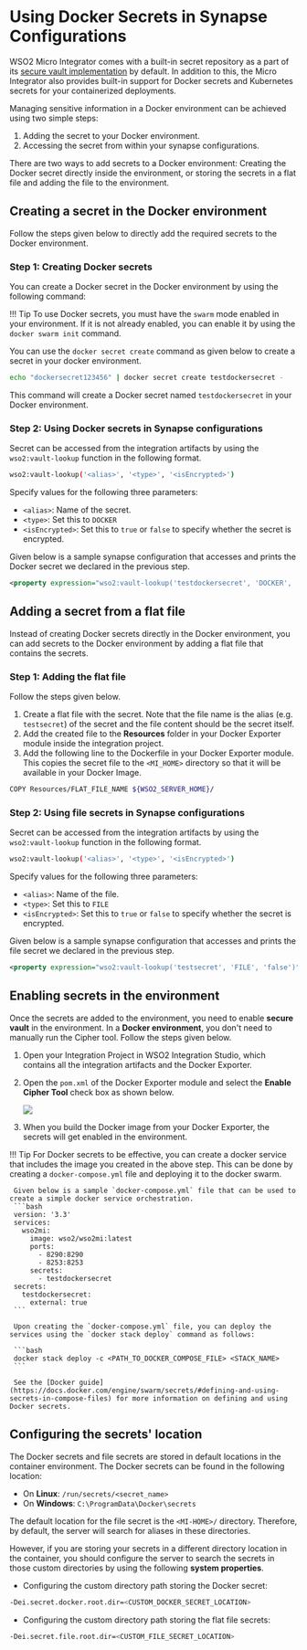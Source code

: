 # Using Docker Secrets in Synapse Configurations

WSO2 Micro Integrator comes with a built-in secret repository as a part of its [secure vault implementation](../../../setup/security/encrypting_plain_text/) by default. In addition to this, the Micro Integrator also provides built-in support for Docker secrets and Kubernetes secrets for your containerized deployments.

Managing sensitive information in a Docker environment can be achieved using two simple steps:

1.	Adding the secret to your Docker environment.
2.	Accessing the secret from within your synapse configurations.

There are two ways to add secrets to a Docker environment: Creating the Docker secret directly inside the environment, or storing the secrets in a flat file and adding the file to the environment.

## Creating a secret in the Docker environment

Follow the steps given below to directly add the required secrets to the Docker environment.

### Step 1: Creating Docker secrets

You can create a Docker secret in the Docker environment by using the following command:

!!! Tip
		To use Docker secrets, you must have the `swarm` mode enabled in your environment. If it is not already enabled, you can enable it by using the `docker swarm init` command.

You can use the `docker secret create` command as given below to create a secret in your docker environment.

```bash
echo "dockersecret123456" | docker secret create testdockersecret -
```
This command will create a Docker secret named `testdockersecret` in your Docker environment.

### Step 2: Using Docker secrets in Synapse configurations

Secret can be accessed from the integration artifacts by using the `wso2:vault-lookup` function in the following format.

```bash
wso2:vault-lookup('<alias>', '<type>', '<isEncrypted>')
```

Specify values for the following three parameters:

-	`<alias>`: Name of the secret.
- `<type>`: Set this to `DOCKER`
-	`<isEncrypted>`: Set this to `true` or `false` to specify whether the secret is encrypted.

Given below is a sample synapse configuration that accesses and prints the Docker secret we declared in the previous step.

```xml
<property expression="wso2:vault-lookup('testdockersecret', 'DOCKER', 'false')" name="secret"/>
```

## Adding a secret from a flat file

Instead of creating Docker secrets directly in the Docker environment, you can add secrets to the Docker environment by adding a flat file that contains the secrets.

### Step 1: Adding the flat file

Follow the steps given below.

1.	Create a flat file with the secret. Note that the file name is the alias (e.g. `testsecret`) of the secret and the file content should be the secret itself.
2.	Add the created file to the **Resources** folder in your Docker Exporter module inside the integration project.
3.	Add the following line to the Dockerfile in your Docker Exporter module. This copies the secret file to the `<MI_HOME>` directory so that it will be available in your Docker Image.

```bash
COPY Resources/FLAT_FILE_NAME ${WSO2_SERVER_HOME}/
```

### Step 2: Using file secrets in Synapse configurations

Secret can be accessed from the integration artifacts by using the `wso2:vault-lookup` function in the following format.


```bash
wso2:vault-lookup('<alias>', '<type>', '<isEncrypted>')
```


Specify values for the following three parameters:

-	`<alias>`: Name of the file.
- 	`<type>`: Set this to `FILE`
-	`<isEncrypted>`: Set this to `true` or `false` to specify whether the secret is encrypted.

Given below is a sample synapse configuration that accesses and prints the file secret we declared in the previous step.

```xml
<property expression="wso2:vault-lookup('testsecret', 'FILE', 'false')" name="secret"/>
```

## Enabling secrets in the environment

Once the secrets are added to the environment, you need to enable <b>secure vault</b> in the environment. In a <b>Docker environment</b>, you don't need to manually run the Cipher tool. Follow the steps given below.

1. Open your Integration Project in WSO2 Integration Studio, which contains all the integration artifacts and the Docker Exporter.
2. Open the `pom.xml` of the Docker Exporter module and select the <b>Enable Cipher Tool</b> check box as shown below.

    <img src="../../../assets/img/enable-cipher-tool-in-docker.png">

3.  When you build the Docker image from your Docker Exporter, the secrets will get enabled in the environment.

!!! Tip
     For Docker secrets to be effective, you can create a docker service that includes the image you created in the above step. This can be done by creating a `docker-compose.yml` file and deploying it to the docker swarm. 
     
     Given below is a sample `docker-compose.yml` file that can be used to create a simple docker service orchestration.
     ```bash
     version: '3.3'
     services:
       wso2mi:
         image: wso2/wso2mi:latest
         ports:
           - 8290:8290
           - 8253:8253
         secrets:                   
           - testdockersecret
     secrets:                       
       testdockersecret:
         external: true
     ```
     
     Upon creating the `docker-compose.yml` file, you can deploy the services using the `docker stack deploy` command as follows:
 
     ```bash
     docker stack deploy -c <PATH_TO_DOCKER_COMPOSE_FILE> <STACK_NAME>
     ```

     See the [Docker guide](https://docs.docker.com/engine/swarm/secrets/#defining-and-using-secrets-in-compose-files) for more information on defining and using Docker secrets.

## Configuring the secrets' location

The Docker secrets and file secrets are stored in default locations in the container environment. The Docker secrets can be found in the following location:

-	On **Linux**: `/run/secrets/<secret_name>`
-	On **Windows**: `C:\ProgramData\Docker\secrets`

The default location for the file secret is the `<MI-HOME>/` directory. Therefore, by default, the server will search for aliases in these directories.

However, if you are storing your secrets in a different directory location in the container, you should configure the server to search the secrets in those custom directories by using the following **system properties**.

-	Configuring the custom directory path storing the Docker secret:

```bash
-Dei.secret.docker.root.dir=<CUSTOM_DOCKER_SECRET_LOCATION>
```

-	Configuring the custom directory path storing the flat file secrets:

```bash
-Dei.secret.file.root.dir=<CUSTOM_FILE_SECRET_LOCATION>
```
